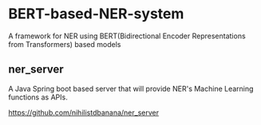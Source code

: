# BERT-based-NER-system
A framework for NER using BERT(Bidirectional Encoder Representations from Transformers) based models



## ner_server

A Java Spring boot based server that will provide NER's Machine Learning functions as APIs.

https://github.com/nihilistdbanana/ner_server
